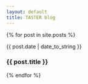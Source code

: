 ```yaml
---
layout: default
title: TASTER blog
---
```


{% for post in site.posts %}
<p>{{ post.date | date_to_string }}</p>
<h3>{{ post.title }}</h3>

{% endfor %}
